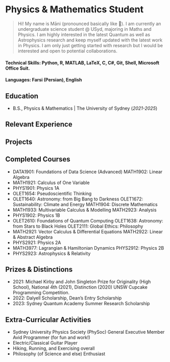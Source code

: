 # Physics & Mathematics Student

> Hi! My name is Māni (pronounced basically like 💸). I am currently an undergraduate science student @ USyd, majoring in Maths and Physics. I am highly interested in the latest Quantum as well as Astrophysics research and keep myself updated with the latest work in Physics. I am only just getting started with research but I would be interested and open to potential collaborations. 

#### Technical Skills: Python, R, MATLAB, LaTeX, C, C#, Git, Shell, Microsoft Office Suit.

#### Languages: Farsi (Persian), English

## Education 
- B.S., Physics & Mathematics | The University of Sydney (_2021-2025_)

## Relevant Experience

## Projects

## Completed Courses
- DATA1901: Foundations of Data Science (Advanced) MATH1902: Linear Algebra
- MATH1921: Calculus of One Variable
- PHYS1901: Physics 1A
- OLET1654: Pseudoscientific Thinking
- OLET1640: Astronomy: from Big Bang to Darkness OLET1672: Sustainability: Climate and Energy MATH1904: Discrete Mathematics
- MATH1933: Multivariable Calculus & Modelling MATH2923: Analysis
- PHYS1902: Physics 1B
- OLET2610: Foundations of Quantum Computing OLET1638: Astronomy: from Stars to Black Holes OLET2111: Global Ethics: Philosophy
- MATH2921: Vector Calculus & Differential Equations MATH2922: Linear & Abstract Algebra
- PHYS2921: Physics 2A
- MATH3977: Lagrangian & Hamiltonian Dynamics PHYS2912: Physics 2B
- PHYS2923: Astrophysics & Relativity

## Prizes & Distinctions
- 2021: Michael Kirby and John Singleton Prize for Originality (High School), National 4th (2021), Distinction (2020) UNSW Cupcake Programming Competition.
- 2022: Dalyell Scholarship, Dean’s Entry Scholarship
- 2023: Sydney Quantum Academy Summer Research Scholarship

## Extra-Curricular Activities
- Sydney University Physics Society (PhySoc) General Executive Member Avid Programmer (for fun and work!)
- Electric/Classical Guitar Player
- Hiking, Running, and Exercising overall
- Philosophy (of Science and else) Enthusiast
